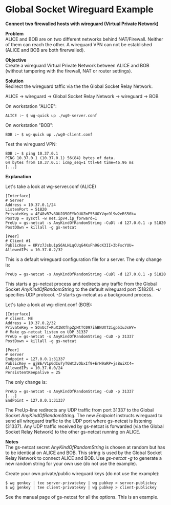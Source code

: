 # Global Socket Wireguard Example
**Connect two firewalled hosts with wireguard (Virtual Private Network)**

**Problem**  
ALICE and BOB are on two different networks behind NAT/Firewall. Neither of them can reach the other. A wireguard VPN can not be established (ALICE and BOB are both firerwalled).

**Objective**  
Create a wireguard Virtual Private Network between ALICE and BOB (without tampering with the firewall, NAT or router settings).

**Solution**  
Redirect the wireguard taffic via the the Global Socket Relay Network.

ALICE -> wireguard -> Global Socket Relay Network -> wireguard -> BOB

On workstation "ALICE":
```shell
ALICE :~ $ wg-quick up ./wg0-server.conf
```

On workstation "BOB":
```shell
BOB :~ $ wg-quick up ./wg0-client.conf
```

Test the wireguard VPN:
```shell
BOB :~ $ ping 10.37.0.1
PING 10.37.0.1 (10.37.0.1) 56(84) bytes of data.
64 bytes from 10.37.0.1: icmp_seq=1 ttl=64 time=46.96 ms
[...]
```

**Explanation**

Let's take a look at wg-server.conf (ALICE)
```Nginx
[Interface]
# Server
Address = 10.37.0.1/24
ListenPort = 51820
PrivateKey = 4E48vR7v8OUJO5OEYkOUUZmF55UOYVqo9l9w2eRS50k=
PostUp = sysctl -w net.ipv4.ip_forward=1
PreUp = gs-netcat -s AnyKindOfRandomString -CuDl -d 127.0.0.1 -p 51820
PostDOwn = killall -g gs-netcat

[Peer]
# Client #1
PublicKey = KRYz7Jsbu1pS6ALHLqCUqG4KsFh9GcK3II+3bFscYUU=
AllowedIPs = 10.37.0.2/32
```

This is a default wireguard configuration file for a server. The only change is:
```Nginx
PreUp = gs-netcat -s AnyKindOfRandomString -CuDl -d 127.0.0.1 -p 51820
```
This starts a gs-netcat process and redirects any traffic from the Global Socket *AnyKindOfRandomString* to the default wireguard port (51820). *-u* specifies UDP protocol. *-D* starts gs-netcat as a background process.


Let's take a look at wg-client.conf (BOB):
```Nginx
[Interface]
# client. ME
Address = 10.37.0.2/32
PrivateKey = SOnUcf+KuXIWXfhpZpHtTC097ihBNUXT2igp5IuJsWY=
# Make gs-netcat listen on UDP 31337
PreUp = gs-netcat -s AnyKindOfRandomString -CuD -p 31337
PostDown = killall -g gs-netcat

[Peer]
# server
Endpoint = 127.0.0.1:31337
PublicKey = gjBE/V1pGdIu7yTGWtZvObxIf9+ErH9aRP+jsBuiXC4=
AllowedIPs = 10.37.0.0/24
PersistentKeepalive = 25
```

The only change is:
```Nginx
PreUp = gs-netcat -s AnyKindOfRandomString -CuD -p 31337
[...]
EndPoint = 127.0.0.1:31337
```
The PreUp-line redirects any UDP traffic from port 31337 to the Global Socket *AnyKindOfRandomString*. The new *Endpoint* instructs wireguard to send all wireguard traffic to the UDP port where gs-netcat is listening (31337). Any UDP traffic received by gs-netcat is forwarded (via the Global Socket Relay Network) to the other gs-netcat running on ALICE.

**Notes**  
The gs-netcat secret *AnyKindOfRandomString* is chosen at random but has to be identical on ALICE and BOB. This string is used by the Global Socket Relay Network to connect ALICE and BOB. Use *gs-netcat -g* to generate a new random string for your own use (do not use the example).

Create your own private/public wireguard keys (do not use the example):
```shell
$ wg genkey | tee server-privatekey | wg pubkey > server-publickey
$ wg genkey | tee client-privatekey | wg pubkey > client-publickey

```

See the manual page of gs-netcat for all the options. This is an example.




